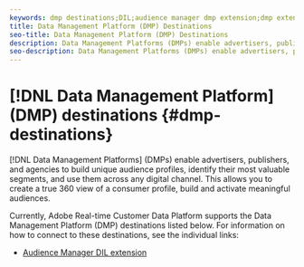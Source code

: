 ```yaml
---
keywords: dmp destinations;DIL;audience manager dmp extension;dmp extension;data management platform;data management platform destinations
title: Data Management Platform (DMP) Destinations
seo-title: Data Management Platform (DMP) Destinations
description: Data Management Platforms (DMPs) enable advertisers, publishers, and agencies to build unique audience profiles, identify their most valuable segments, and use them across any digital channel. This allows you to create a true 360 view of a consumer profile, build and activate meaningful audiences.
seo-description: Data Management Platforms (DMPs) enable advertisers, publishers, and agencies to build unique audience profiles, identify their most valuable segments, and use them across any digital channel. This allows you to create a true 360 view of a consumer profile, build and activate meaningful audiences.
---
```


# [!DNL Data Management Platform] (DMP) destinations {#dmp-destinations}

[!DNL Data Management Platforms] (DMPs) enable advertisers, publishers, and agencies to build unique audience profiles, identify their most valuable segments, and use them across any digital channel. This allows you to create a true 360 view of a consumer profile, build and activate meaningful audiences.

Currently, Adobe Real-time Customer Data Platform supports the Data Management Platform (DMP) destinations listed below. For information on how to connect to these destinations, see the individual links:

* [Audience Manager DIL extension](/help/rtcdp/destinations/aam-dil-extension.md)
